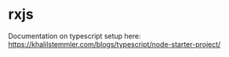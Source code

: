 # rxjs

Documentation on typescript setup here:
https://khalilstemmler.com/blogs/typescript/node-starter-project/